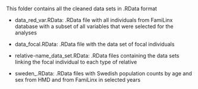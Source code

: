 This folder contains all the cleaned data sets in .RData format


- data_red_var.RData: .RData file with all individuals from FamiLinx database with a subset of all variables that were selected for the analyses

- data_focal.RData: .RData file with the data set of focal individuals

- relative-name_data_set.RData: .RData files containing the data sets linking the focal individual to each type of relative

- sweden_<year>.RData: .RData files with Swedish population counts by age and sex from HMD and from FamiLinx in selected years

